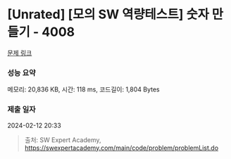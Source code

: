 # [Unrated] [모의 SW 역량테스트] 숫자 만들기 - 4008 

[문제 링크](https://swexpertacademy.com/main/code/problem/problemDetail.do?contestProbId=AWIeRZV6kBUDFAVH) 

### 성능 요약

메모리: 20,836 KB, 시간: 118 ms, 코드길이: 1,804 Bytes

### 제출 일자

2024-02-12 20:33



> 출처: SW Expert Academy, https://swexpertacademy.com/main/code/problem/problemList.do